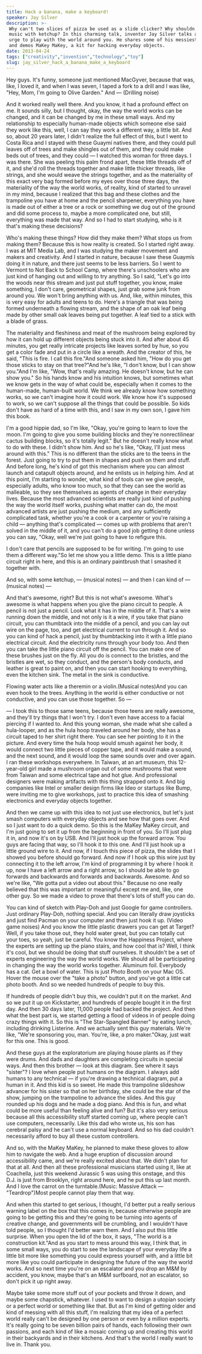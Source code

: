 ```yaml
---
title: Hack a banana, make a keyboard!
speaker: Jay Silver
description: >-
 Why can't two slices of pizza be used as a slide clicker? Why shouldn't you make
 music with ketchup? In this charming talk, inventor Jay Silver talks about the
 urge to play with the world around you. He shares some of his messiest inventions,
 and demos MaKey MaKey, a kit for hacking everyday objects.
date: 2013-04-24
tags: ["creativity","invention","technology","toy"]
slug: jay_silver_hack_a_banana_make_a_keyboard
---
```


Hey guys. It's funny, someone just mentioned MacGyver, because that was, like, I loved it,
and when I was seven, I taped a fork to a drill and I was like, "Hey, Mom, I'm going to
Olive Garden." And — (Drilling noise) 

And it worked really well there. And you know, it had a profound effect on me. It sounds
silly, but I thought, okay, the way the world works can be changed, and it can be changed
by me in these small ways. And my relationship to especially human-made objects which
someone else said they work like this, well, I can say they work a different way, a little
bit. And so, about 20 years later, I didn't realize the full effect of this, but I went to
Costa Rica and I stayed with these Guaymí natives there, and they could pull leaves off of
trees and make shingles out of them, and they could make beds out of trees, and they could
— I watched this woman for three days. I was there. She was peeling this palm frond apart,
these little threads off of it, and she'd roll the threads together and make little
thicker threads, like strings, and she would weave the strings together, and as the
materiality of this exact very bag formed before my eyes over those three days, the
materiality of the way the world works, of reality, kind of started to unravel in my mind,
because I realized that this bag and these clothes and the trampoline you have at home and
the pencil sharpener, everything you have is made out of either a tree or a rock or
something we dug out of the ground and did some process to, maybe a more complicated one,
but still, everything was made that way. And so I had to start studying, who is it that's
making these decisions?

Who's making these things? How did they make them? What stops us from making them? Because
this is how reality is created. So I started right away. I was at MIT Media Lab, and I was
studying the maker movement and makers and creativity. And I started in nature, because I
saw these Guaymís doing it in nature, and there just seems to be less barriers. So I went
to Vermont to Not Back to School Camp, where there's unschoolers who are just kind of
hanging out and willing to try anything. So I said, "Let's go into the woods near this
stream and just put stuff together, you know, make something, I don't care, geometrical
shapes, just grab some junk from around you. We won't bring anything with us. And, like,
within minutes, this is very easy for adults and teens to do. Here's a triangle that was
being formed underneath a flowing stream, and the shape of an oak leaf being made by other
small oak leaves being put together. A leaf tied to a stick with a blade of
grass.

The materiality and fleshiness and meat of the mushroom being explored by how it can hold
up different objects being stuck into it. And after about 45 minutes, you get really
intricate projects like leaves sorted by hue, so you get a color fade and put in a circle
like a wreath. And the creator of this, he said, "This is fire. I call this fire."And
someone asked him, "How do you get those sticks to stay on that tree?"And he's like, "I
don't know, but I can show you."And I'm like, "Wow, that's really amazing. He doesn't
know, but he can show you." So his hands know and his intuition knows, but sometimes what
we know gets in the way of what could be, especially when it comes to the human-made,
human-built world. We think we already know how something works, so we can't imagine how
it could work. We know how it's supposed to work, so we can't suppose all the things that
could be possible. So kids don't have as hard of a time with this, and I saw in my own son,
I gave him this book.

I'm a good hippie dad, so I'm like, "Okay, you're going to learn to love the moon. I'm
going to give you some building blocks and they're nonrectilinear cactus building blocks,
so it's totally legit." But he doesn't really know what to do with these. I didn't show
him. And so he's like, "Okay, I'll just mess around with this." This is no different than
the sticks are to the teens in the forest. Just going to try to put them in shapes and
push on them and stuff. And before long, he's kind of got this mechanism where you can
almost launch and catapult objects around, and he enlists us in helping him. And at this
point, I'm starting to wonder, what kind of tools can we give people, especially adults,
who know too much, so that they can see the world as malleable, so they see themselves as
agents of change in their everyday lives. Because the most advanced scientists are really
just kind of pushing the way the world itself works, pushing what matter can do, the most
advanced artists are just pushing the medium, and any sufficiently complicated task,
whether you're a cook or a carpenter or you're raising a child — anything that's
complicated — comes up with problems that aren't solved in the middle of it, and you can't
do a good job getting it done unless you can say, "Okay, well we're just going to have to
refigure this.

I don't care that pencils are supposed to be for writing. I'm going to use them a
different way."So let me show you a little demo. This is a little piano circuit right in
here, and this is an ordinary paintbrush that I smashed it together with.

And so, with some ketchup, — (musical notes) — and then I can kind of — (musical notes) —

And that's awesome, right? But this is not what's awesome. What's awesome is what happens
when you give the piano circuit to people. A pencil is not just a pencil. Look what it has
in the middle of it. That's a wire running down the middle, and not only is it a wire, if
you take that piano circuit, you can thumbtack into the middle of a pencil, and you can
lay out wire on the page, too, and get electrical current to run through it. And so you
can kind of hack a pencil, just by thumbtacking into it with a little piano electrical
circuit. And the electricity runs through your body too. And then you can take the little
piano circuit off the pencil. You can make one of these brushes just on the fly. All you
do is connect to the bristles, and the bristles are wet, so they conduct, and the person's
body conducts, and leather is great to paint on, and then you can start hooking to
everything, even the kitchen sink. The metal in the sink is conductive.

Flowing water acts like a theremin or a violin.(Musical notes)And you can even hook to the
trees. Anything in the world is either conductive or not conductive, and you can use those
together. So — 

— I took this to those same teens, because those teens are really awesome, and they'll try
things that I won't try. I don't even have access to a facial piercing if I wanted to. And
this young woman, she made what she called a hula-looper, and as the hula hoop traveled
around her body, she has a circuit taped to her shirt right there. You can see her
pointing to it in the picture. And every time the hula hoop would smush against her body,
it would connect two little pieces of copper tape, and it would make a sound, and the next
sound, and it would loop the same sounds over and over again. I ran these workshops
everywhere. In Taiwan, at an art museum, this 12-year-old girl made a mushroom organ out
of some mushrooms that were from Taiwan and some electrical tape and hot glue. And
professional designers were making artifacts with this thing strapped onto it. And big
companies like Intel or smaller design firms like Ideo or startups like Bump, were
inviting me to give workshops, just to practice this idea of smashing electronics and
everyday objects together.

And then we came up with this idea to not just use electronics, but let's just smash
computers with everyday objects and see how that goes over. And so I just want to do a
quick demo. So this is the MaKey MaKey circuit, and I'm just going to set it up from the
beginning in front of you. So I'll just plug it in, and now it's on by USB. And I'll just
hook up the forward arrow. You guys are facing that way, so I'll hook it to this one. And
I'll just hook up a little ground wire to it. And now, if I touch this piece of pizza, the
slides that I showed you before should go forward. And now if I hook up this wire just by
connecting it to the left arrow, I'm kind of programming it by where I hook it up, now I
have a left arrow and a right arrow, so I should be able to go forwards and backwards and
forwards and backwards. Awesome. And so we're like, "We gotta put a video out about this."
Because no one really believed that this was important or meaningful except me and, like,
one other guy. So we made a video to prove that there's lots of stuff you can
do.

You can kind of sketch with Play-Doh and just Google for game controllers. Just ordinary
Play-Doh, nothing special. And you can literally draw joysticks and just find Pacman on
your computer and then just hook it up. (Video game noises) And you know the little
plastic drawers you can get at Target? Well, if you take those out, they hold water great,
but you can totally cut your toes, so yeah, just be careful. You know the Happiness
Project, where the experts are setting up the piano stairs, and how cool that is? Well, I
think it's cool, but we should be doing that stuff ourselves. It shouldn't be a set of
experts engineering the way the world works. We should all be participating in changing
the way the world works together. Aluminum foil. Everybody has a cat. Get a bowl of water.
This is just Photo Booth on your Mac OS. Hover the mouse over the "take a photo" button,
and you've got a little cat photo booth. And so we needed hundreds of people to buy
this.

If hundreds of people didn't buy this, we couldn't put it on the market. And so we put it
up on Kickstarter, and hundreds of people bought it in the first day. And then 30 days
later, 11,000 people had backed the project. And then what the best part is, we started
getting a flood of videos in of people doing crazy things with it. So this is "The
Star-Spangled Banner" by eating lunch, including drinking Listerine. And we actually sent
this guy materials. We're like, "We're sponsoring you, man. You're, like, a pro
maker."Okay, just wait for this one. This is good.

And these guys at the exploratorium are playing house plants as if they were drums. And
dads and daughters are completing circuits in special ways. And then this brother — look at
this diagram. See where it says "sister"? I love when people put humans on the diagram. I
always add humans to any technical — if you're drawing a technical diagram, put a human in
it. And this kid is so sweet. He made this trampoline slideshow advancer for his sister so
that on her birthday, she could be the star of the show, jumping on the trampoline to
advance the slides. And this guy rounded up his dogs and he made a dog piano. And this is
fun, and what could be more useful than feeling alive and fun? But it's also very serious
because all this accessibility stuff started coming up, where people can't use computers,
necessarily. Like this dad who wrote us, his son has cerebral palsy and he can't use a
normal keyboard. And so his dad couldn't necessarily afford to buy all these custom
controllers.

And so, with the MaKey MaKey, he planned to make these gloves to allow him to navigate the
web. And a huge eruption of discussion around accessibility came, and we're really excited
about that. We didn't plan for that at all. And then all these professional musicians
started using it, like at Coachella, just this weekend Jurassic 5 was using this onstage,
and this D.J. is just from Brooklyn, right around here, and he put this up last month. And
I love the carrot on the turntable.(Music: Massive Attack — "Teardrop")Most people cannot
play them that way. 

And when this started to get serious, I thought, I'd better put a really serious warning
label on the box that this comes in, because otherwise people are going to be getting this
and they're going to be turning into agents of creative change, and governments will be
crumbling, and I wouldn't have told people, so I thought I'd better warn them. And I also
put this little surprise. When you open the lid of the box, it says, "The world is a
construction kit."And as you start to mess around this way, I think that, in some small
ways, you do start to see the landscape of your everyday life a little bit more like
something you could express yourself with, and a little bit more like you could
participate in designing the future of the way the world works. And so next time you're on
an escalator and you drop an M&M by accident, you know, maybe that's an M&M surfboard, not
an escalator, so don't pick it up right away.

Maybe take some more stuff out of your pockets and throw it down, and maybe some
chapstick, whatever. I used to want to design a utopian society or a perfect world or
something like that. But as I'm kind of getting older and kind of messing with all this
stuff, I'm realizing that my idea of a perfect world really can't be designed by one
person or even by a million experts. It's really going to be seven billion pairs of hands,
each following their own passions, and each kind of like a mosaic coming up and creating
this world in their backyards and in their kitchens. And that's the world I really want to
live in. Thank you.

<!--
ad_duration=3.33
event="TEDSalon NY2013"
external_start_time=0
intro_duration=11.82
is_subtitle_required="False"
is_talk_featured="True"
language="en"
language_swap="False"
native_language="en"
number_of_related_talks=6
number_of_speakers=1
number_of_subtitled_videos=27
number_of_tags=4
number_of_talk_download_languages=27
number_of_talk_more_resources=0
number_of_talk_recommendations=0
number_of_talks_take_actions=0
post_ad_duration=0.83
published_timestamp="2013-05-16 15:06:19"
recording_date="2013-04-24"
speaker_description="Inventor"
speaker_is_published=1
speaker_name="Jay Silver"
talk_name="Hack a banana, make a keyboard!"
talks_tags=["creativity","invention","technology","toy"]
url_audio="https://download.ted.com/talks/JaySilver_2013S.mp3?apikey=acme-roadrunner"
url_photo_speaker="https://pe.tedcdn.com/images/ted/664f1def76cb03f83f27168d093b90348b3d0bf0_254x191.jpg"
url_photo_talk="https://pe.tedcdn.com/images/ted/cb0aee115b8488a71c0a932ad05feb8df23def61_1600x1200.jpg"
url_webpage="https://www.ted.com/talks/jay_silver_hack_a_banana_make_a_keyboard"
video_type_name="TED Stage Talk"
-->
